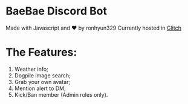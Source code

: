 # BaeBae Discord Bot
Made with Javascript and ❤️ by ronhyun329
Currently hosted in [Glitch](https://glitch.com)


# The Features:
1. Weather info;
2. Dogpile image search;
3. Grab your own avatar;
4. Mention alert to DM;
5. Kick/Ban member (Admin roles only).
